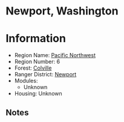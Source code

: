 
Newport, Washington
===================
  
# Information  
* Region Name: [Pacific Northwest]()  
* Region Number: 6  
* Forest: [Colville](http://www.fs.usda.gov/colville)  
* Ranger District: [Newport]()  
* Modules:  
  - Unknown  
* Housing: Unknown  
  
## Notes


